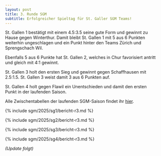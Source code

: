 ```yaml
---
layout: post
title: 3. Runde SGM
subtitle: Erfolgreicher Spieltag für St. Galler SGM Teams!
---
```


St. Gallen 1 bestätigt mit einem 4.5:3.5 seine gute Form und gewinnt zu Hause gegen Winterthur.
Damit bleibt St. Gallen 1 mit 5 aus 6 Punkten weiterhin ungeschlagen und ein Punkt
hinter den Teams Zürich und Sprengschach Wil.

Ebenfalls 5 aus 6 Punkte hat St. Gallen 2, welches in Chur favorisiert antritt und gleich mit 4:1 gewinnt.

St. Gallen 3 holt den ersten Sieg und gewinnt gegen Schaffhausen mit 2.5:1.5. St. Gallen 3 weist damit 3 aus 6 Punkten
auf.

St. Gallen 4 holt gegen Flawil ein Unentschieden und damit den ersten Punkt in der laufenden Saison.

Alle Zwischentabellen der laufenden SGM-Saison findet ihr [hier](/sgm/2025/sg1).

{% include sgm/2025/sg1/bericht-r3.md %}

{% include sgm/2025/sg2/bericht-r3.md %}

{% include sgm/2025/sg3/bericht-r3.md %}

{% include sgm/2025/sg4/bericht-r3.md %}

_(Update folgt)_

<style>
table th, table td:nth-of-type(4) {
    white-space: nowrap;
}
</style>
